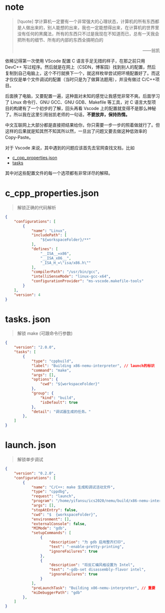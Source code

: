 # note

>[!quote] 
>学计算机一定要有一个非常强大的心理状态，计算机的所有东西都是人做出来的，别人能想的出来，我也一定能想得出来，在计算机的世界里没有任何的黑魔法，所有的东西只不过是我现在不知道而已，总有一天我会把所有的细节、所有的内部的东西全搞明白的
> <p align="right">——翁凯</p>

依稀记得第一次使用 VScode 配置 C 语言手足无措的样子，在那之前只用 DevC++ 写过程序。然后就是在网上（CSDN，博客园）找到别人的配置，然后复制到自己电脑上，这个不行就换下一个，就这样枚举尝试把环境配置好了。而这才仅仅是单个文件调试的配置（当时只是为了做算法题用），并没有做过 C/C++项目。

后面换了电脑，又要配置一遍，这种面对未知的感觉让我感觉非常不爽。后面学习了 Linux 命令行、GNU GCC、GNU GDB、Makefile 等工具，对 C 语言大型项目的构建有了一个初步的了解，回头再看 Vscode 上的配置就变得不是那么神秘了。所以我在这里引用翁凯老师的一句话，**不要放弃，保持热情。**

中文互联网上大部分都是直接把结果给你，你只需要一步一步的照着做就行了。但这样的后果就是知其然不知其所以然，一旦出了问题又要去做这种低效率的 Copy-Paste。

对于 Vscode 来说，其中遇到的问题应该首先去官网查找文档，比如

- [c_cpp_properties.json](https://code.visualstudio.com/docs/cpp/c-cpp-properties-schema-reference)
- [tasks](https://code.visualstudio.com/docs/editor/tasks)

其中对这些配置文件的每一个选项都有非常详尽的解释。


# c_cpp_properties.json

>解锁正确的代码解析

```json
{
    "configurations": [
        {
            "name": "Linux",
            "includePath": [
                "${workspaceFolder}/**"
            ],
            "defines": [
                "__ISA__=x86",
                "__ISA_x86__",
                "_ISA_H_=\"isa/x86.h\""
            ],
            "compilerPath": "/usr/bin/gcc",
            "intelliSenseMode": "linux-gcc-x64",
            "configurationProvider": "ms-vscode.makefile-tools"
        }
    ],
    "version": 4
}
```

# tasks. json

>解锁 make (可跟命令行参数)


```json
{
    "version": "2.0.0",
    "tasks": [
        {
            "type": "cppbuild",
            "label": "Building x86-nemu-interpreter", // launch的标识
            "command": "make",
            "args": [],
            "options": {
                "cwd": "${workspaceFolder}"
            },
            "group": {
                "kind": "build",
                "isDefault": true
            },
            "detail": "调试器生成的任务。"
        },
    ]
}
```

# launch. json

>解锁单步调试

```json
{
    "version": "0.2.0",
    "configurations": [
        {
            "name": "C/C++: make 生成和调试活动文件",
            "type": "cppdbg",
            "request": "launch",
            "program": "/home/yifansu/ics2020/nemu/build/x86-nemu-interpreter",
            "args": [],
            "stopAtEntry": false,
            "cwd": "$  {workspaceFolder}",
            "environment": [],
            "externalConsole": false,
            "MIMode": "gdb",
            "setupCommands": [
                {
                    "description": "为 gdb 启用整齐打印",
                    "text": "-enable-pretty-printing",
                    "ignoreFailures": true
                },
                {
                    "description": "将反汇编风格设置为 Intel",
                    "text": "-gdb-set disassembly-flavor intel",
                    "ignoreFailures": true
                }
            ],
            "preLaunchTask": "Building x86-nemu-interpreter", // 重要
            "miDebuggerPath": "gdb"
        },
    ]
}
```
